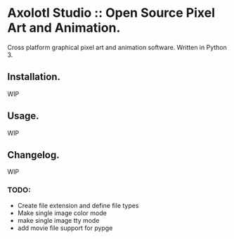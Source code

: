 # Axolotl Studio :: Open Source Pixel Art and Animation.

Cross platform graphical pixel art and animation software.
Written in Python 3.

## Installation.

WIP

## Usage.

WIP

## Changelog.

WIP

### TODO:

* Create file extension and define file types
* Make single image color mode
* make single image tty mode
* add movie file support for pypge
